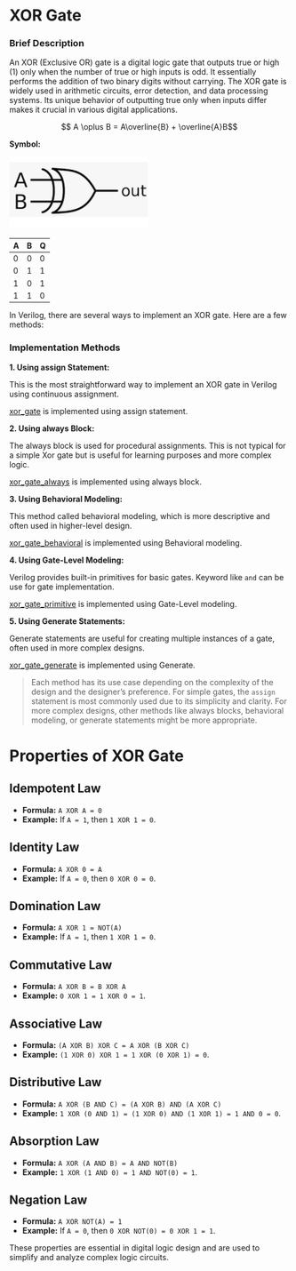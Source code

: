 # XOR Gate
### Brief Description

An XOR (Exclusive OR) gate is a digital logic gate that outputs true or high (1) only when the number of true or high inputs is odd. It essentially performs the addition of two binary digits without carrying.
The XOR gate is widely used in arithmetic circuits, error detection, and data processing systems. Its unique behavior of outputting true only when inputs differ makes it crucial in various digital applications.
```math
 A \oplus B = A\overline{B} + \overline{A}B
```
**Symbol:**

![alt text](image.png)

| A | B | Q|
| --- | --- | --- |
| 0 | 0 | 0|
| 0 | 1 | 1|
| 1 | 0 | 1|
| 1 | 1 | 0|

In Verilog, there are several ways to implement an XOR gate. Here are a few methods:

### Implementation Methods
**1. Using assign Statement:**

This is the most straightforward way to implement an XOR gate in Verilog using continuous assignment.

[xor_gate](xor_gate.v) is implemented using assign statement.

**2. Using always Block:**

The always block is used for procedural assignments. This is not typical for a simple Xor gate but is useful for learning purposes and more complex logic.

[xor_gate_always](xor_gate_always.v) is implemented using always block.

**3. Using Behavioral Modeling:**

This method called behavioral modeling, which is more descriptive and often used in higher-level design.

[xor_gate_behavioral](xor_gate_behavioral.v) is implemented using Behavioral modeling.

**4. Using Gate-Level Modeling:**

Verilog provides built-in primitives for basic gates. Keyword like `and` can be use for gate implementation.

[xor_gate_primitive](xor_gate_primitive.v) is implemented using Gate-Level modeling.

**5. Using Generate Statements:**

Generate statements are useful for creating multiple instances of a gate, often used in more complex designs.

[xor_gate_generate](xor_gate_generate.v) is implemented using Generate.

> Each method has its use case depending on the complexity of the design and the designer’s preference. For simple gates, the `assign` statement is most commonly used due to its simplicity and clarity. For more complex designs, other methods like always blocks, behavioral modeling, or generate statements might be more appropriate.


# Properties of XOR Gate


## Idempotent Law
- **Formula:** `A XOR A = 0`
- **Example:** If `A = 1`, then `1 XOR 1 = 0`.

## Identity Law
- **Formula:** `A XOR 0 = A`
- **Example:** If `A = 0`, then `0 XOR 0 = 0`.

## Domination Law
- **Formula:** `A XOR 1 = NOT(A)`
- **Example:** If `A = 1`, then `1 XOR 1 = 0`.

## Commutative Law
- **Formula:** `A XOR B = B XOR A`
- **Example:** `0 XOR 1 = 1 XOR 0 = 1`.

## Associative Law
- **Formula:** `(A XOR B) XOR C = A XOR (B XOR C)`
- **Example:** `(1 XOR 0) XOR 1 = 1 XOR (0 XOR 1) = 0`.

## Distributive Law
- **Formula:** `A XOR (B AND C) = (A XOR B) AND (A XOR C)`
- **Example:** `1 XOR (0 AND 1) = (1 XOR 0) AND (1 XOR 1) = 1 AND 0 = 0`.

## Absorption Law
- **Formula:** `A XOR (A AND B) = A AND NOT(B)`
- **Example:** `1 XOR (1 AND 0) = 1 AND NOT(0) = 1`.

## Negation Law
- **Formula:** `A XOR NOT(A) = 1`
- **Example:** If `A = 0`, then `0 XOR NOT(0) = 0 XOR 1 = 1`.

These properties are essential in digital logic design and are used to simplify and analyze complex logic circuits.
